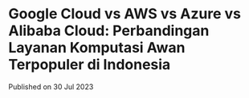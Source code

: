 # Google Cloud vs AWS vs Azure vs Alibaba Cloud: Perbandingan Layanan Komputasi Awan Terpopuler di Indonesia

Published on 30 Jul 2023
